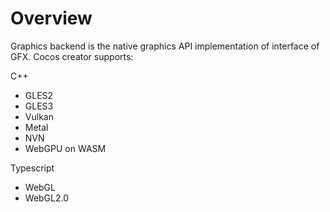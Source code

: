 # Overview
Graphics backend is the native graphics API implementation of interface of GFX. Cocos creator supports:

C++
* GLES2
* GLES3
* Vulkan
* Metal
* NVN
* WebGPU on WASM

Typescript
* WebGL
* WebGL2.0
